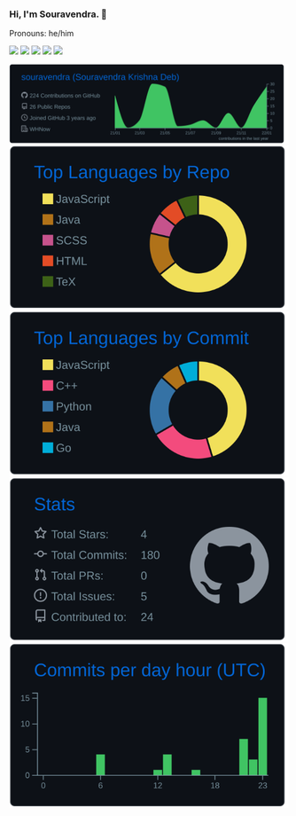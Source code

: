 ### Hi, I'm Souravendra. 👋 
Pronouns: he/him

[![](https://img.shields.io/badge/Github-%2Fsouravendra-brightgreen)](https://github.com/souravendra)
[![](https://img.shields.io/badge/LinkedIn-%2Fsouravendra-blue)](https://www.linkedin.com/in/souravendra)
[![](https://img.shields.io/badge/YouTube-%2Fskrish-red)](https://www.youtube.com/channel/UCqnCDo02VHdAYmrROb_ZiEw)
[![](https://img.shields.io/youtube/channel/views/UCqnCDo02VHdAYmrROb_ZiEw?style=social)](https://www.youtube.com/channel/UCqnCDo02VHdAYmrROb_ZiEw)
[![](https://img.shields.io/badge/Twitch-%2Fskrish-blueviolet)](https://www.twitch.tv/skrish_djent)

[![](https://raw.githubusercontent.com/souravendra/souravendra/master/profile-summary-card-output/github_dark/0-profile-details.svg)](https://github.com/vn7n24fzkq/github-profile-summary-cards)
[![](https://raw.githubusercontent.com/souravendra/souravendra/master/profile-summary-card-output/github_dark/1-repos-per-language.svg)](https://github.com/vn7n24fzkq/github-profile-summary-cards) [![](https://raw.githubusercontent.com/souravendra/souravendra/master/profile-summary-card-output/github_dark/2-most-commit-language.svg)](https://github.com/vn7n24fzkq/github-profile-summary-cards)
[![](https://raw.githubusercontent.com/souravendra/souravendra/master/profile-summary-card-output/github_dark/3-stats.svg)](https://github.com/vn7n24fzkq/github-profile-summary-cards) [![](https://raw.githubusercontent.com/souravendra/souravendra/master/profile-summary-card-output/github_dark/4-productive-time.svg)](https://github.com/vn7n24fzkq/github-profile-summary-cards)


